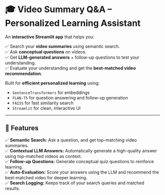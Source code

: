 # 🎓 Video Summary Q&A – Personalized Learning Assistant

An **interactive Streamlit app** that helps you:

✅ Search your **video summaries** using semantic search.  
✅ Ask **conceptual questions** on videos.  
✅ Get **LLM-generated answers** + follow-up questions to test your understanding.  
✅ Evaluate your understanding and get the **best-matched video recommendation**.

Built for **efficient personalized learning** using:
- `SentenceTransformers` for embeddings
- `FLAN-T5` for question answering and follow-up generation
- `FAISS` for fast similarity search
- `Streamlit` for clean, interactive UI

---

## 🚀 Features

✅ **Semantic Search:** Ask a question, and get top-matching video summaries.  
✅ **Contextual LLM Answers:** Automatically generate a high-quality answer using top-matched videos as context.  
✅ **Follow-up Questions:** Generate conceptual quiz questions to reinforce learning.  
✅ **Auto-Evaluation:** Score your answers using the LLM and recommend the best-matched video for deeper learning.  
✅ **Search Logging:** Keeps track of your search queries and matched results.

